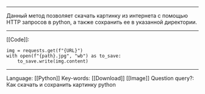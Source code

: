 ___
Данный метод позволяет скачать картинку из интернета с помощью HTTP запросов в python, а также сохранить ее в указанной директории. 
___
[[Code]]:
```
img = requests.get(f"{URL}")
with open(f"{path}.jpg", "wb") as to_save:
	to_save.write(img.content)
```
___
Language: [[Python]]
Key-words: [[Download]] [[Image]] 
Question query?: Как скачать и сохранить картинку python